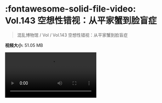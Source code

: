 # :fontawesome-solid-file-video: Vol.143 空想性错视：从平家蟹到脸盲症

> 混乱博物馆 / Vol / Vol.143 空想性错视：从平家蟹到脸盲症

**视频大小**: 51.05 MB

<div class="video"><video src="https://file.hsyhx.top/archive/混乱博物馆/Vol/Vol.143 空想性错视：从平家蟹到脸盲症.mp4" controls preload>🤔 您的浏览器不支持 video 标签</video></div>